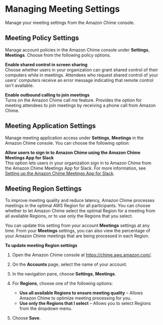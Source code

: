# Managing Meeting Settings<a name="mtg-settings"></a>

Manage your meeting settings from the Amazon Chime console\. 

## Meeting Policy Settings<a name="mtg-policy"></a>

Manage account policies in the Amazon Chime console under **Settings**, **Meetings**\. Choose from the following policy options\.

**Enable shared control in screen sharing**  
Choose whether users in your organization can grant shared control of their computers while in meetings\. Attendees who request shared control of your users' computers receive an error message indicating that remote control isn't available\.

**Enable outbound calling to join meetings**  
Turns on the Amazon Chime call me feature\. Provides the option for meeting attendees to join meetings by receiving a phone call from Amazon Chime\.

## Meeting Application Settings<a name="mtg-app"></a>

Manage meeting application access under **Settings**, **Meetings** in the Amazon Chime console\. You can choose the following option:

**Allow users to sign in to Amazon Chime using the Amazon Chime Meetings App for Slack**  
This option lets users in your organization sign in to Amazon Chime from the Amazon Chime Meetings App for Slack\. For more information, see [Setting up the Amazon Chime Meetings App for Slack](config-slack.md)\.

## Meeting Region Settings<a name="mtg-regions"></a>

To improve meeting quality and reduce latency, Amazon Chime processes meetings in the optimal AWS Region for all participants\. You can choose whether to let Amazon Chime select the optimal Region for a meeting from all available Regions, or to use only the Regions that you select\.

You can update this setting from your account **Meetings** settings at any time\. From your **Meetings** settings, you can also view the percentage of your Amazon Chime meetings that are being processed in each Region\.

**To update meeting Region settings**

1. Open the Amazon Chime console at [https://chime\.aws\.amazon\.com/](https://chime.aws.amazon.com)\.

1. On the **Accounts** page, select the name of your account\. 

1. In the navigation pane, choose **Settings**, **Meetings**\.

1. For **Regions**, choose one of the following options:
   + **Use all available Regions to ensure meeting quality** – Allows Amazon Chime to optimize meeting processing for you\.
   + **Use only the Regions that I select** – Allows you to select Regions from the dropdown menu\.

1. Choose **Save**\.